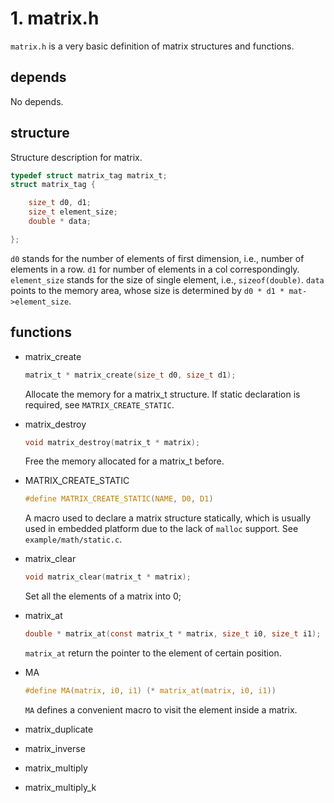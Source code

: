 # 1. matrix.h
`matrix.h` is a very basic definition of matrix structures and functions.

## depends
No depends.

## structure
Structure description for matrix.

```C
typedef struct matrix_tag matrix_t;
struct matrix_tag {

	size_t d0, d1;
	size_t element_size;
	double * data;

};
```
`d0` stands for the number of elements of first dimension, i.e., number of elements in a row. `d1` for number of elements in a col correspondingly. `element_size` stands for the size of single element, i.e., `sizeof(double)`. `data` points to the memory area, whose size is determined by `d0 * d1 * mat->element_size`.

## functions
* matrix_create
   ```C
   matrix_t * matrix_create(size_t d0, size_t d1);
   ```
   Allocate the memory for a matrix_t structure. If static declaration is required, see `MATRIX_CREATE_STATIC`.

* matrix_destroy
   ```C
   void matrix_destroy(matrix_t * matrix);
   ```
   Free the memory allocated for a matrix_t before.

* MATRIX_CREATE_STATIC
   ```C
   #define MATRIX_CREATE_STATIC(NAME, D0, D1)
   ```
   A macro used to declare a matrix structure statically, which is usually used in embedded platform due to the lack of `malloc` support. See `example/math/static.c`.

* matrix_clear
   ```C
   void matrix_clear(matrix_t * matrix);
   ```
   Set all the elements of a matrix into 0;

* matrix_at
   ```C
   double * matrix_at(const matrix_t * matrix, size_t i0, size_t i1);
   ```
   `matrix_at` return the pointer to the element of certain position.

* MA
   ```C
   #define MA(matrix, i0, i1) (* matrix_at(matrix, i0, i1))
   ```
   `MA` defines a convenient macro to visit the element inside a matrix.

* matrix_duplicate
* matrix_inverse
* matrix_multiply
* matrix_multiply_k